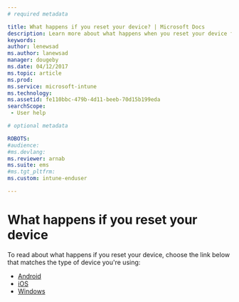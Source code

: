 ```yaml
---
# required metadata

title: What happens if you reset your device? | Microsoft Docs
description: Learn more about what happens when you reset your device for each of Intune's supported platforms.
keywords:
author: lenewsadms.author: lanewsad
manager: dougeby
ms.date: 04/12/2017
ms.topic: article
ms.prod:
ms.service: microsoft-intune
ms.technology:
ms.assetid: fe110bbc-479b-4d11-beeb-70d15b199edasearchScope: - User help

# optional metadata

ROBOTS:  
#audience:
#ms.devlang:
ms.reviewer: arnab
ms.suite: ems
#ms.tgt_pltfrm:
ms.custom: intune-enduser

---
```



# What happens if you reset your device

To read about what happens if you reset your device, choose the link below that matches the type of device you're using:

- [Android](what-happens-if-you-reset-your-device-using-the-company-portal-android.md)
- [iOS](what-happens-if-you-reset-your-device-using-the-company-portal-ios.md)
- [Windows](what-happens-if-you-reset-your-device-using-the-company-portal-windows.md)
